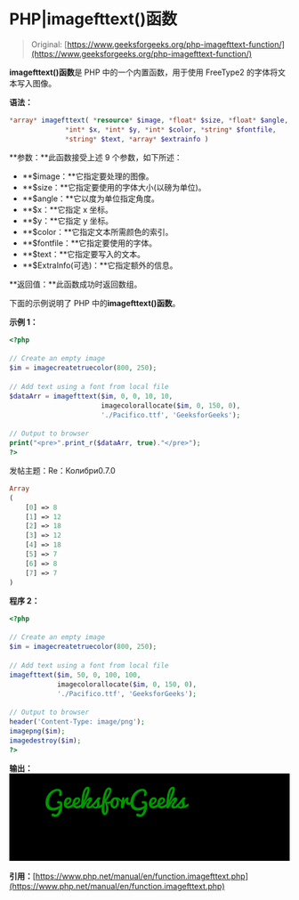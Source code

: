 # PHP|imagefttext()函数

> Original: [https://www.geeksforgeeks.org/php-imagefttext-function/](https://www.geeksforgeeks.org/php-imagefttext-function/)

**imagefttext()函数**是 PHP 中的一个内置函数，用于使用 FreeType2 的字体将文本写入图像。

**语法：**

```php
*array* imagefttext( *resource* $image, *float* $size, *float* $angle,
              *int* $x, *int* $y, *int* $color, *string* $fontfile,
              *string* $text, *array* $extrainfo )
```

**参数：**此函数接受上述 9 个参数，如下所述：

*   **$image：**它指定要处理的图像。
*   **$size：**它指定要使用的字体大小(以磅为单位)。
*   **$angle：**它以度为单位指定角度。
*   **$x：**它指定 x 坐标。
*   **$y：**它指定 y 坐标。
*   **$color：**它指定文本所需颜色的索引。
*   **$fontfile：**它指定要使用的字体。
*   **$text：**它指定要写入的文本。
*   **$ExtraInfo(可选)：**它指定额外的信息。

**返回值：**此函数成功时返回数组。

下面的示例说明了 PHP 中的**imagefttext()函数**。

**示例 1：**

```php
<?php

// Create an empty image
$im = imagecreatetruecolor(800, 250);

// Add text using a font from local file
$dataArr = imagefttext($im, 0, 0, 10, 10, 
                       imagecolorallocate($im, 0, 150, 0), 
                       './Pacifico.ttf', 'GeeksforGeeks');

// Output to browser
print("<pre>".print_r($dataArr, true)."</pre>");
?>
```

发帖主题：Re：Колибри0.7.0

```php
Array
(
    [0] => 8
    [1] => 12
    [2] => 18
    [3] => 12
    [4] => 18
    [5] => 7
    [6] => 8
    [7] => 7
)
```

**程序 2：**

```php
<?php

// Create an empty image
$im = imagecreatetruecolor(800, 250);

// Add text using a font from local file
imagefttext($im, 50, 0, 100, 100, 
            imagecolorallocate($im, 0, 150, 0), 
            './Pacifico.ttf', 'GeeksforGeeks');

// Output to browser
header('Content-Type: image/png');
imagepng($im);
imagedestroy($im);
?>
```

**输出：**
![](img/4d41c5a3fefffabbba92dd97c202c402.png)

**引用：**[https://www.php.net/manual/en/function.imagefttext.php](https://www.php.net/manual/en/function.imagefttext.php)